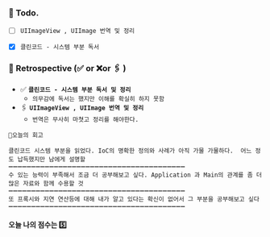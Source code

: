 ### 📌 Todo.

- [ ] `UIImageView , UIImage 번역 및 정리`
- [x] `클린코드 - 시스템 부분 독서 `

  


### 🧐 Retrospective (✅ or ❌or 🖇 ) 



- ✅   **`클린코드 - 시스템 부분 독서 및 정리`**
   - `의무감에 독서는 했지만 이해를 확실히 하지 못함`
- 🖇   **`UIImageView , UIImage 번역 및 정리`**
   - `번역은 무사히 마쳣고 정리를 해야한다.`

```회고
💬오늘의 회고

클린코드 시스템 부분을 읽었다. IoC의 명확한 정의와 사례가 아직 가물 가물하다.  어느 정도 납득했지만 남에게 설명할
➖➖➖➖➖➖➖➖➖➖➖➖➖➖➖➖➖➖➖➖➖➖➖➖➖➖➖➖➖➖➖➖➖➖➖➖➖➖➖
수 있는 능력이 부족해서 조금 더 공부해보고 싶다. Application 과 Main의 관계를 좀 더 많은 자료와 함께 수용할 것
➖➖➖➖➖➖➖➖➖➖➖➖➖➖➖➖➖➖➖➖➖➖➖➖➖➖➖➖➖➖➖➖➖➖➖➖➖➖➖
또 프록시와 지연 연산등에 대해 내가 알고 있다는 확신이 없어서 그 부분을 공부해보고 싶다
➖➖➖➖➖➖➖➖➖➖➖➖➖➖➖➖➖➖➖➖➖➖➖➖➖➖➖➖➖➖➖➖➖➖➖➖➖➖➖
```

#### 오늘 나의 점수는  5️⃣

